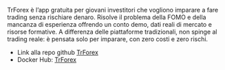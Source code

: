 TrForex è l’app gratuita per giovani investitori che vogliono imparare a fare trading senza rischiare denaro.
Risolve il problema della FOMO e della mancanza di esperienza offrendo un conto demo, dati reali di mercato e risorse formative.
A differenza delle piattaforme tradizionali, non spinge al trading reale: è pensata solo per imparare, con zero costi e zero rischi.
- Link alla repo github [TrForex](https://github.com/LorenzoSavi/TrForex)
- Docker Hub: [TrForex](https://hub.docker.com/repository/docker/lorenzosavi/trforex/general)
